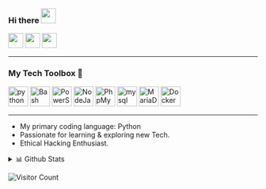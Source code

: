 ### Hi there <img src="https://raw.githubusercontent.com/MartinHeinz/MartinHeinz/master/wave.gif" width="30px">

<img height="30" src="https://img.shields.io/badge/twitter-%231DA1F2.svg?&style=for-the-badge&logo=twitter&logoColor=white" /> <img height="30" src = "https://img.shields.io/badge/Youtube-%23E4405F.svg?&style=for-the-badge&logo=Youtube&logoColor=white"> <img height="30" src="https://img.shields.io/badge/linkedin-blue.svg?&style=for-the-badge&logo=linkedin&logoColor=white" />

----

### My Tech Toolbox 🧰 

<img src="https://cdn3.iconfinder.com/data/icons/logos-and-brands-adobe/512/267_Python-512.png" alt="python" width="40" height="40"/>  <img src="https://www.vectorlogo.zone/logos/gnu_bash/gnu_bash-icon.svg" alt="Bash Logo" width="40" height="40"/> <img src="https://github.com/actions/starter-workflows/blob/main/icons/powershell.svg" alt="PowerShell Logo" width="40" height="40"/> <img src="https://www.vectorlogo.zone/logos/nodejs/nodejs-icon.svg" alt="NodeJavaScript Logo" width="40" height="40"/> <img src="https://www.vectorlogo.zone/logos/phpmyadmin/phpmyadmin-icon.svg" alt="PhpMyAdmin Logo" width="40" height="40"/> <img src="https://i.pinimg.com/originals/50/f1/58/50f1582a95bdac10f1c3fa295c8b947b.png" alt="mysql" width="40" height="40"/> <img src="https://www.vectorlogo.zone/logos/mariadb/mariadb-ar21.svg" alt="MariaDB Logo" width="40" height="40"/> <img src="https://cdn3.iconfinder.com/data/icons/logos-and-brands-adobe/512/97_Docker-512.png" alt="Docker" width="40" height="40"/>

---
    
* My primary coding language: Python
* Passionate for learning & exploring new Tech.
* Ethical Hacking Enthusiast.

 <details>
<summary>📊 Github Stats</summary>

<p align="center"> <img src="https://github-readme-stats.vercel.app/api?username=alcrb&show_icons=true&theme=gotham" alt="A C | Stats" />

</details>

![Visitor Count](https://profile-counter.glitch.me/{alcrb}/count.svg)

